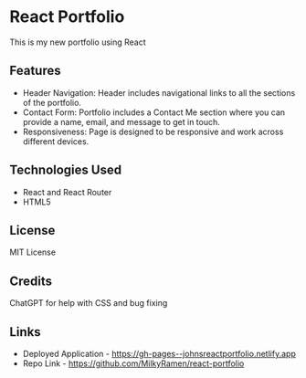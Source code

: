 # React Portfolio
This is my new portfolio using React

## Features
* Header Navigation: Header includes navigational links to all the sections of the portfolio.
* Contact Form: Portfolio includes a Contact Me section where you can provide a name, email, and message to get in touch.
* Responsiveness: Page is designed to be responsive and work across different devices.

## Technologies Used
* React and React Router
* HTML5

## License
MIT License

## Credits
ChatGPT for help with CSS and bug fixing

## Links
* Deployed Application - https://gh-pages--johnsreactportfolio.netlify.app
* Repo Link - https://github.com/MilkyRamen/react-portfolio
